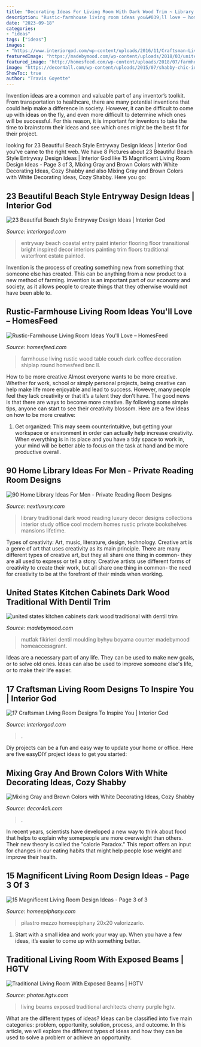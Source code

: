 ```yaml
---
title: "Decorating Ideas For Living Room With Dark Wood Trim ~ Library Traditional Dark Wood Reading Luxury Decor Designs Collections Interior Study Office Cool Modern Homes Rustic Private Bookshelves Mansions Lifetime"
description: "Rustic-farmhouse living room ideas you&#039;ll love – homesfeed"
date: "2023-09-18"
categories:
- "ideas"
tags: ["ideas"]
images:
- "https://www.interiorgod.com/wp-content/uploads/2016/11/Craftsman-Living-Room-Designs-Ideas.jpg"
featuredImage: "https://madebymood.com/wp-content/uploads/2018/03/united-states-kitchen-cabinets-dark-wood-with-contemporary-casserole-dishes-traditional-and-ceiling-beams.jpg"
featured_image: "http://homesfeed.com/wp-content/uploads/2018/07/farmhouse-rustic-living-room-idea-white-shiplap-ceilings-dark-wood-floorings-wood-round-top-coffee-table-white-couch-white-upholstered-armchair-chalkboard-wall-decoration.jpg"
image: "https://decor4all.com/wp-content/uploads/2015/07/shabby-chic-ideas-vintage-style-13.jpg"
ShowToc: true
author: "Travis Goyette"
---
```



Invention ideas are a common and valuable part of any inventor’s toolkit. From transportation to healthcare, there are many potential inventions that could help make a difference in society. However, it can be difficult to come up with ideas on the fly, and even more difficult to determine which ones will be successful. For this reason, it is important for inventors to take the time to brainstorm their ideas and see which ones might be the best fit for their project.

	

		
looking for 23 Beautiful Beach Style Entryway Design Ideas | Interior God you've came to the right web. We have 8 Pictures about 23 Beautiful Beach Style Entryway Design Ideas | Interior God like 15 Magnificent Living Room Design Ideas - Page 3 of 3, Mixing Gray and Brown Colors with White Decorating Ideas, Cozy Shabby and also Mixing Gray and Brown Colors with White Decorating Ideas, Cozy Shabby. Here you go:
		
    
## 23 Beautiful Beach Style Entryway Design Ideas | Interior God

<img loading=lazy src="http://interiorgod.com/wp-content/uploads/2016/04/Bright-and-Beautiful-Entryway-Design-Ideas.jpg" onerror="this.onerror=null;this.src='https://tse3.mm.bing.net/th?id=OIP.wY-HqAlJngonsSRK1GZqCAHaLJ&amp;pid=15.1';" alt="23 Beautiful Beach Style Entryway Design Ideas | Interior God">

_Source: interiorgod.com_

>entryway beach coastal entry paint interior flooring floor transitional bright inspired decor interiors painting trim floors traditional waterfront estate painted. 

	

Invention is the process of creating something new from something that someone else has created. This can be anything from a new product to a new method of farming. invention is an important part of our economy and society, as it allows people to create things that they otherwise would not have been able to.

    
## Rustic-Farmhouse Living Room Ideas You&#039;ll Love – HomesFeed

<img loading=lazy src="http://homesfeed.com/wp-content/uploads/2018/07/farmhouse-rustic-living-room-idea-white-shiplap-ceilings-dark-wood-floorings-wood-round-top-coffee-table-white-couch-white-upholstered-armchair-chalkboard-wall-decoration.jpg" onerror="this.onerror=null;this.src='https://tse1.mm.bing.net/th?id=OIP.Of23dTmxlTEngBiEpLJw7gHaLF&amp;pid=15.1';" alt="Rustic-Farmhouse Living Room Ideas You&#039;ll Love – HomesFeed">

_Source: homesfeed.com_

>farmhouse living rustic wood table couch dark coffee decoration shiplap round homesfeed bnc ll. 

	

How to be more creative
Almost everyone wants to be more creative. Whether for work, school or simply personal projects, being creative can help make life more enjoyable and lead to success. However, many people feel they lack creativity or that it’s a talent they don’t have. The good news is that there are ways to become more creative. By following some simple tips, anyone can start to see their creativity blossom.
Here are a few ideas on how to be more creative:

1) Get organized: This may seem counterintuitive, but getting your workspace or environment in order can actually help increase creativity. When everything is in its place and you have a tidy space to work in, your mind will be better able to focus on the task at hand and be more productive overall.

    
## 90 Home Library Ideas For Men - Private Reading Room Designs

<img loading=lazy src="http://nextluxury.com/wp-content/uploads/dark-wood-bookcases-in-traditional-home-library.jpg" onerror="this.onerror=null;this.src='https://tse3.mm.bing.net/th?id=OIP.bjI1ZzRwaxhg9O8Bqm4_pAHaLH&amp;pid=15.1';" alt="90 Home Library Ideas For Men - Private Reading Room Designs">

_Source: nextluxury.com_

>library traditional dark wood reading luxury decor designs collections interior study office cool modern homes rustic private bookshelves mansions lifetime. 

	

Types of creativity: Art, music, literature, design, technology.
Creative art is a genre of art that uses creativity as its main principle. There are many different types of creative art, but they all share one thing in common- they are all used to express or tell a story. Creative artists use different forms of creativity to create their work, but all share one thing in common- the need for creativity to be at the forefront of their minds when working.

    
## United States Kitchen Cabinets Dark Wood Traditional With Dentil Trim

<img loading=lazy src="https://madebymood.com/wp-content/uploads/2018/03/united-states-kitchen-cabinets-dark-wood-with-contemporary-casserole-dishes-traditional-and-ceiling-beams.jpg" onerror="this.onerror=null;this.src='https://tse2.mm.bing.net/th?id=OIP.sAvqYi7hJ6WTxSde0XWy1AHaLJ&amp;pid=15.1';" alt="united states kitchen cabinets dark wood traditional with dentil trim">

_Source: madebymood.com_

>mutfak fikirleri dentil moulding byhyu boyama counter madebymood homeaccessgrant. 

	

Ideas are a necessary part of any life. They can be used to make new goals, or to solve old ones. Ideas can also be used to improve someone else's life, or to make their life easier.

    
## 17 Craftsman Living Room Designs To Inspire You | Interior God

<img loading=lazy src="https://www.interiorgod.com/wp-content/uploads/2016/11/Craftsman-Living-Room-Designs-Ideas.jpg" onerror="this.onerror=null;this.src='https://tse4.mm.bing.net/th?id=OIP.9y90adVladnbIoJ_NERv0wHaLL&amp;pid=15.1';" alt="17 Craftsman Living Room Designs To Inspire You | Interior God">

_Source: interiorgod.com_

>. 

	

Diy projects can be a fun and easy way to update your home or office. Here are five easyDIY project ideas to get you started: 

    
## Mixing Gray And Brown Colors With White Decorating Ideas, Cozy Shabby

<img loading=lazy src="https://decor4all.com/wp-content/uploads/2015/07/shabby-chic-ideas-vintage-style-13.jpg" onerror="this.onerror=null;this.src='https://tse4.mm.bing.net/th?id=OIP.ZaVv5DIX_WuPl_QrBjOVqwHaJ3&amp;pid=15.1';" alt="Mixing Gray and Brown Colors with White Decorating Ideas, Cozy Shabby">

_Source: decor4all.com_

>. 

	

In recent years, scientists have developed a new way to think about food that helps to explain why somepeople are more overweight than others. Their new theory is called the "calorie Paradox." This report offers an input for changes in our eating habits that might help people lose weight and improve their health.

    
## 15 Magnificent Living Room Design Ideas - Page 3 Of 3

<img loading=lazy src="https://homeepiphany.com/wp-content/uploads/2017/09/living-rooms_412-768x1025.jpg" onerror="this.onerror=null;this.src='https://tse3.mm.bing.net/th?id=OIP.Uj5f9KTiLmHD_kO8jnUMIQHaJ4&amp;pid=15.1';" alt="15 Magnificent Living Room Design Ideas - Page 3 of 3">

_Source: homeepiphany.com_

>pilastro mezzo homeepiphany 20x20 valorizzarlo. 

	

1. Start with a small idea and work your way up. When you have a few ideas, it’s easier to come up with something better.

    
## Traditional Living Room With Exposed Beams | HGTV

<img loading=lazy src="https://hgtvhome.sndimg.com/content/dam/images/hgtv/fullset/2019/6/27/0/DOTY2019_Purple-Cherry-Architects_Easton_5.jpg.rend.hgtvcom.966.1352.suffix/1561665913624.jpeg" onerror="this.onerror=null;this.src='https://tse4.mm.bing.net/th?id=OIP.wYrx3-3XRpfBR9JL1T49fQHaKX&amp;pid=15.1';" alt="Traditional Living Room With Exposed Beams | HGTV">

_Source: photos.hgtv.com_

>living beams exposed traditional architects cherry purple hgtv. 

	

What are the different types of ideas?
Ideas can be classified into five main categories: problem, opportunity, solution, process, and outcome. In this article, we will explore the different types of ideas and how they can be used to solve a problem or achieve an opportunity.

